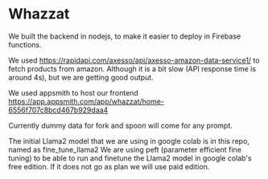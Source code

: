 # Whazzat

We built the backend in nodejs, to make it easier to deploy in Firebase functions.

We used https://rapidapi.com/axesso/api/axesso-amazon-data-service1/ to fetch products from amazon. Although it is a bit slow (API response time is around 4s), but we are getting good output.

We used appsmith to host our frontend https://app.appsmith.com/app/whazzat/home-6556f707c8bcd467b929daa4 

Currently dummy data for fork and spoon will come for any prompt.

The initial Llama2 model that we are using in google colab is in this repo, named as fine_tune_llama2
We are using peft (parameter efficient fine tuning) to be able to run and finetune the Llama2 model in google colab's free edition. If it does not go as plan we will use paid edition.